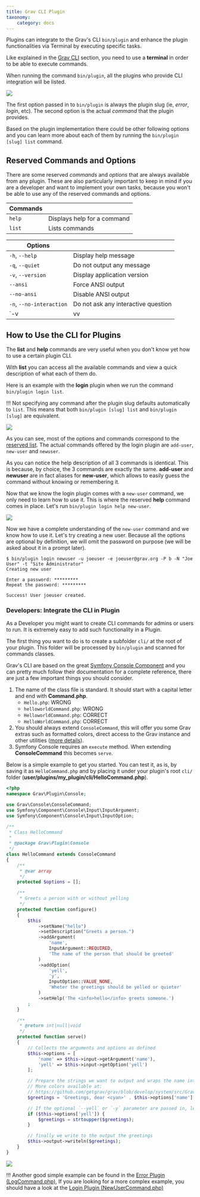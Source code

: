 ```yaml
---
title: Grav CLI Plugin
taxonomy:
    category: docs
---
```


Plugins can integrate to the Grav's CLI `bin/plugin` and enhance the plugin functionalities via Terminal by executing specific tasks.

Like explained in the [Grav CLI](../grav-cli) section, you need to use a **terminal** in order to be able to execute commands.

When running the command `bin/plugin`, all the plugins who provide CLI integration will be listed.

![](bin-plugin.png)

The first option passed in to `bin/plugin` is always the plugin slug (ie, _error_, _login_, etc). The second option is the actual _command_ that the plugin provides.

Based on the plugin implementation there could be other following options and you can learn more about each of them by running the `bin/plugin [slug] list` command.

## Reserved Commands and Options

There are some reserved _commands_ and _options_ that are always available from any plugin. These are also particularly important to keep in mind if you are a developer and want to implement your own tasks, because you won't be able to use any of the reserved commands and options.

| **Commands**               |                                                                                                    |
|----------------------------|----------------------------------------------------------------------------------------------------|
| `help`                     | Displays help for a command                                                                        |
| `list`                     | Lists commands                                                                                     |

| **Options**                |                                                                                                    |
|----------------------------|----------------------------------------------------------------------------------------------------|
| `-h`, `--help`             | Display help message                                                                               |
| `-q`, `--quiet`            | Do not output any message                                                                          |
| `-v`, `--version`          | Display application version                                                                        |
| `--ansi`                   | Force ANSI output                                                                                  |
| `--no-ansi`                | Disable ANSI output                                                                                |
| `-n`, `--no-interaction`   | Do not ask any interactive question                                                                |
| `-v|vv|vvv`, `--verbose` | Increase the verbosity of messages: 1 for normal output, 2 for more verbose output and 3 for debug |


## How to Use the CLI for Plugins

The **list** and **help** commands are very useful when you don't know yet how to use a certain plugin CLI.

With **list** you can access all the available commands and view a quick description of what each of them do.

Here is an example with the **login** plugin when we run the command `bin/plugin login list`.

!!! Not specifying any command after the plugin slug defaults automatically to `list`. This means that both `bin/plugin [slug] list` and `bin/plugin [slug]` are equivalent.

![](bin-plugin-login.png)

As you can see, most of the options and commands correspond to the [reserved list](#reserved-commands-and-options). The actual commands offered by the login plugin are `add-user`, `new-user` and `newuser`.

As you can notice the help description of all 3 commands is identical. This is because, by choice, the 3 commands are exactly the same. **add-user** and **newuser** are in fact aliases for **new-user**, which allows to easily guess the command without knowing or remembering it.

Now that we know the login plugin comes with a `new-user` command, we only need to learn how to use it. This is where the reserved **help** command comes in place. Let's run `bin/plugin login help new-user`.

![](bin-plugin-newuser.png)

Now we have a complete understanding of the `new-user` command and we know how to use it.
Let's try creating a new user. Because all the options are optional by definition, we will omit the password on purpose (we will be asked about it in a prompt later).

```
$ bin/plugin login newuser -u joeuser -e joeuser@grav.org -P b -N "Joe User" -t "Site Administrator"
Creating new user

Enter a password: *********
Repeat the password: *********

Success! User joeuser created.
```

### Developers: Integrate the CLI in Plugin

As a Developer you might want to create CLI commands for admins or users to run. It is extremely easy to add such functionality in a Plugin.

The first thing you want to do is to create a subfolder `cli/` at the root of your plugin. This folder will be processed by `bin/plugin` and scanned for commands classes.

Grav's CLI are based on the great [Symfony Console Component](http://symfony.com/doc/current/components/console/introduction.html) and you can pretty much follow their documentation for a complete reference, there are just a few important things you should consider.

1. The name of the class file is standard. It should start with a capital letter and end with **Command.php**.
    * `Hello.php`: WRONG
    * `helloworldCommand.php`: WRONG
    * `HelloworldCommand.php`: CORRECT
    * `HelloWorldCommand.php`: CORRECT
2. You should always extend `ConsoleCommand`, this will offer you some Grav extras such as formatted colors, direct access to the Grav instance and other utilities ([more details](https://github.com/getgrav/grav/blob/develop/system/src/Grav/Console/ConsoleTrait.php)).
3. Symfony Console requires an `execute` method. When extending **ConsoleCommand** this becomes `serve`.

Below is a simple example to get you started. You can test it, as is, by saving it as `HelloCommand.php` and by placing it under your plugin's root `cli/` folder (**user/plugins/my_plugin/cli/HelloCommand.php**).

```php
<?php
namespace Grav\Plugin\Console;

use Grav\Console\ConsoleCommand;
use Symfony\Component\Console\Input\InputArgument;
use Symfony\Component\Console\Input\InputOption;

/**
 * Class HelloCommand
 *
 * @package Grav\Plugin\Console
 */
class HelloCommand extends ConsoleCommand
{
    /**
     * @var array
     */
    protected $options = [];

    /**
     * Greets a person with or without yelling
     */
    protected function configure()
    {
        $this
            ->setName("hello")
            ->setDescription("Greets a person.")
            ->addArgument(
                'name',
                InputArgument::REQUIRED,
                'The name of the person that should be greeted'
            )
            ->addOption(
                'yell',
                'y',
                InputOption::VALUE_NONE,
                'Wheter the greetings should be yelled or quieter'
            )
            ->setHelp('The <info>hello</info> greets someone.')
        ;
    }

    /**
     * @return int|null|void
     */
    protected function serve()
    {
        // Collects the arguments and options as defined
        $this->options = [
            'name' => $this->input->getArgument('name'),
            'yell' => $this->input->getOption('yell')
        ];

        // Prepare the strings we want to output and wraps the name into a cyan color
        // More colors available at:
        // https://github.com/getgrav/grav/blob/develop/system/src/Grav/Console/ConsoleTrait.php
        $greetings = 'Greetings, dear <cyan>' . $this->options['name'] . '</cyan>!';

        // If the optional `--yell` or `-y` parameter are passed in, let's convert everything to uppercase
        if ($this->options['yell']) {
            $greetings = strtoupper($greetings);
        }

        // finally we write to the output the greetings
        $this->output->writeln($greetings);
    }
}
```

![](grav-plugin-hello.png)

!!! Another good simple example can be found in the [Error Plugin (LogCommand.php)](https://github.com/getgrav/grav-plugin-error/blob/develop/cli/LogCommand.php), If you are looking for a more complex example, you should have a look at the [Login Plugin (NewUserCommand.php)](https://github.com/getgrav/grav-plugin-login/blob/develop/cli/NewUserCommand.php)

